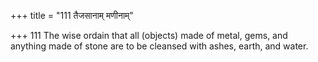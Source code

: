 +++
title = "111 तैजसानाम् मणीनाम्"

+++
111	The wise ordain that all (objects) made of metal, gems, and anything made of stone are to be cleansed with ashes, earth, and water.